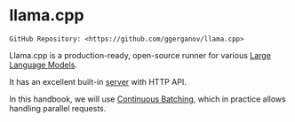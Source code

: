 # llama.cpp

```admonish
GitHub Repository: <https://github.com/ggerganov/llama.cpp>
```

Llama.cpp is a production-ready, open-source runner for various [Large Language Models](/general-concepts/large-language-model). 

It has an excellent built-in [server](https://github.com/ggerganov/llama.cpp/tree/master/examples/server) with HTTP API. 

In this handbook, we will use [Continuous Batching](/general-concepts/continuous-batching), which in practice allows handling parallel requests.
